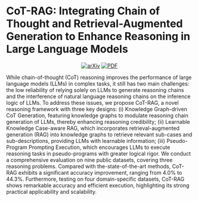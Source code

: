 # CoT-RAG: Integrating Chain of Thought and Retrieval-Augmented Generation to Enhance Reasoning in Large Language Models
<div align="center"> 
 
[![arXiv](https://img.shields.io/badge/arXiv-2504.13534-b31b1b.svg?logo=arxiv)](https://arxiv.org/pdf/2504.13534)
[![PDF](https://img.shields.io/badge/PDF-Download-018786?logo=adobe-acrobat-reader)](https://arxiv.org/pdf/2504.13534)
﻿
</div>
While chain-of-thought (CoT) reasoning improves the performance of large language models (LLMs) in complex tasks, it still has two main challenges: the low reliability of relying solely on LLMs to generate reasoning chains and the interference of natural language reasoning chains on the inference logic of LLMs. To address these issues, we propose CoT-RAG, a novel reasoning framework with three key designs: (i) Knowledge Graph-driven CoT Generation, featuring knowledge graphs to modulate reasoning chain generation of LLMs, thereby enhancing reasoning credibility; (ii) Learnable Knowledge Case-aware RAG, which incorporates retrieval-augmented generation (RAG) into knowledge graphs to retrieve relevant sub-cases and sub-descriptions, providing LLMs with learnable information; (iii) Pseudo-Program Prompting Execution, which encourages LLMs to execute reasoning tasks in pseudo-programs with greater logical rigor. We conduct a comprehensive evaluation on nine public datasets, covering three reasoning problems. Compared with the-state-of-the-art methods, CoT-RAG exhibits a significant accuracy improvement, ranging from 4.0% to 44.3%. Furthermore, testing on four domain-specific datasets, CoT-RAG shows remarkable accuracy and efficient execution, highlighting its strong practical applicability and scalability.
﻿
